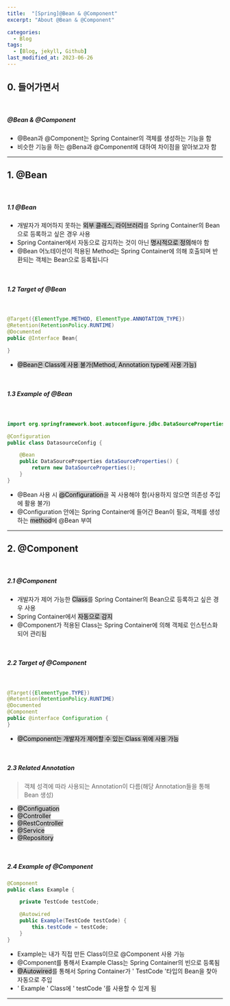 ```yaml
---
title:  "[Spring]@Bean & @Component"
excerpt: "About @Bean & @Component"

categories:
  - Blog
tags:
  - [Blog, jekyll, Github]
last_modified_at: 2023-06-26
---
```



## 0. 들어가면서

<br />

##### @Bean & @Component

- @Bean과 @Component는 Spring Container의 객체를 생성하는 기능을 함
- 비슷한 기능을 하는 @Bena과 @Component에 대하여 차이점을 알아보고자 함

---


## 1. @Bean

<br />

##### 1.1 @Bean

- 개발자가 제어하지 못하는 <mark style="background-color:#cccccc">외부 클래스, 라이브러리</mark>를 Spring Container의 Bean으로 등록하고 싶은 경우 사용
- Spring Container에서 자동으로 감지하는 것이 아닌 <mark style="background-color:#cccccc">명시적으로 정의</mark>해야 함
- @Bean 어노테이션이 적용된 Method는 Spring Container에 의해 호출되며 반환되는 객체는 Bean으로 등록됩니다

<br />

##### 1.2 Target of @Bean

<br />

```java
@Target({ElementType.METHOD, ElementType.ANNOTATION_TYPE})
@Retention(RetentionPolicy.RUNTIME)
@Documented
public @Interface Bean{

}
```

- <mark style="background-color:#cccccc">@Bean은 Class에 사용 불가(Method, Annotation type에 사용 가능)</mark>

<br />

##### 1.3 Example of @Bean

<br />

```java
import org.springframework.boot.autoconfigure.jdbc.DataSourceProperties;

@Configuration
public class DatasourceConfig {

    @Bean
    public DataSourceProperties dataSourceProperties() {
        return new DataSourceProperties();
    }
}
```

- @Bean 사용 시 <mark style="background-color:#cccccc">@Configuration</mark>을 꼭 사용해야 함(사용하지 않으면 의존성 주입에 활용 불가)
- @Configuration 안에는 Spring Container에 들어간 Bean이 필요, 객체를 생성하는 <mark style="background-color:#cccccc">method</mark>에 @Bean 부여


---

## 2. @Component

<br />

##### 2.1 @Component

- 개발자가 제어 가능한 <mark style="background-color:#cccccc">Class</mark>를 Spring Container의 Bean으로 등록하고 싶은 경우 사용
- Spring Container에서 <mark style="background-color:#cccccc">자동으로 감지</mark>
- @Component가 적용된 Class는 Spring Container에 의해 객체로 인스턴스화되어 관리됨


<br />

##### 2.2 Target of @Component

<br />

```java
@Target({ElementType.TYPE})
@Retention(RetentionPolicy.RUNTIME)
@Documented
@Component
public @interface Configuration {
}
```

- <mark style="background-color:#cccccc">@Component는 개발자가 제어할 수 있는 Class 위에 사용 가능</mark>

<br />

##### 2.3 Related Annotation

> 객체 성격에 따라 사용되는 Annotation이 다름(해당 Annotation들을 통해 Bean 생성)

- <mark style="background-color:#cccccc">@Configuation</mark>
- <mark style="background-color:#cccccc">@Controller</mark>
- <mark style="background-color:#cccccc">@RestController</mark>
- <mark style="background-color:#cccccc">@Service</mark>
- <mark style="background-color:#cccccc">@Repository</mark>

<br />

##### 2.4 Example of @Component

```java
@Component
public class Example {

    private TestCode testCode;

    @Autowired
    public Example(TestCode testCode) {
        this.testCode = testCode;
    }
}
```

- Example는 내가 직접 만든 Class이므로 @Component 사용 가능  
- @Component를 통해서 Example Class는 Spring Container의 빈으로 등록됨
- <mark style="background-color:#cccccc">@Autowired</mark>를 통해서 Spring Container가 ' TestCode '타입의 Bean을 찾아 자동으로 주입
- ' Example ' Class에 ' testCode '를 사용할 수 있게 됨



---

